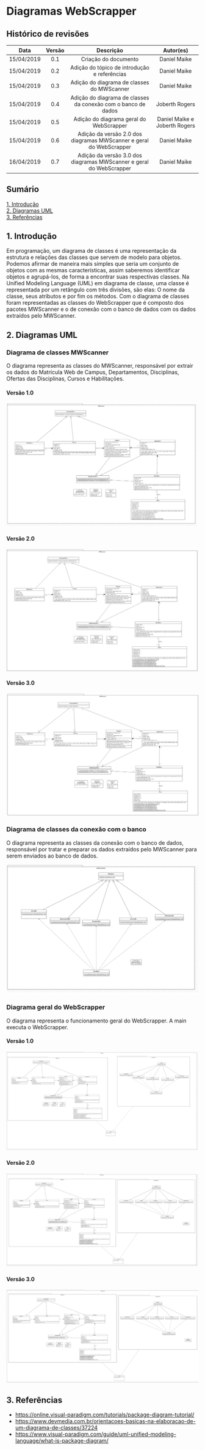 # Diagramas WebScrapper

## Histórico de revisões

|   Data   |  Versão  |        Descrição       |          Autor(es)          |
|:--------:|:--------:|:----------------------:|:---------------------------:|
|15/04/2019|   0.1    | Criação do documento       |   Daniel Maike  |
|15/04/2019|   0.2    | Adição do tópico de introdução e referências       |   Daniel Maike  |
|15/04/2019|   0.3    | Adição do diagrama de classes do MWScanner     |   Daniel Maike  |
|15/04/2019|   0.4    | Adição do diagrama de classes da conexão com o banco de dados     |   Joberth Rogers |
|15/04/2019|   0.5    | Adição do diagrama geral do WebScrapper     |  Daniel Maike e Joberth Rogers |
|15/04/2019|   0.6    | Adição da versão 2.0 dos diagramas MWScanner e geral do WebScrapper     |  Daniel Maike |
|16/04/2019|   0.7    | Adição da versão 3.0 dos diagramas MWScanner e geral do WebScrapper     |  Daniel Maike |

## Sumário

[1. Introdução](#1-introducao) <br>
[2. Diagramas UML](#2-diagramas-uml) <br>
[3. Referências](#3-referencias)

## 1. Introdução

Em programação, um diagrama de classes é uma representação da estrutura e relações das classes que servem de modelo para objetos. Podemos afirmar de maneira mais simples que seria um conjunto de objetos com as mesmas características, assim saberemos identificar objetos e agrupá-los, de forma a encontrar suas respectivas classes. Na Unified Modeling Language (UML) em diagrama de classe, uma classe é representada por um retângulo com três divisões, são elas: O nome da classe, seus atributos e por fim os métodos.
Com o diagrama de classes foram representadas as classes do WebScrapper que é composto dos pacotes MWScanner e o de conexão com o banco de dados com os dados extraídos pelo MWScanner.

## 2. Diagramas UML

### Diagrama de classes MWScanner

O diagrama representa as classes do MWScanner, responsável por extrair os dados do Matrícula Web de Campus, Departamentos, Disciplinas, Ofertas das Disciplinas, Cursos e Habilitações.

#### Versão 1.0

![mwscanner](img/MWScanner.png)

#### Versão 2.0

![mwscannerv2](img/MWScannerv2.jpg)

#### Versão 3.0

![mwscannerv3](img/MWScannerv3.jpg)

### Diagrama de classes da conexão com o banco

O diagrama representa as classes da conexão com o banco de dados, responsável por tratar e preparar os dados extraídos pelo MWScanner para serem enviados ao banco de dados.

![bancoconnection](img/umlconexaobanco.png)

### Diagrama geral do WebScrapper

O diagrama representa o funcionamento geral do WebScrapper. A main executa o WebScrapper.

#### Versão 1.0

![geral](img/scannerEBanco.png)

#### Versão 2.0

![geralv2](img/scannerEBancov2.jpg)

#### Versão 3.0

![geralv3](img/scannerEBancov3.jpg)

## 3. Referências

* <https://online.visual-paradigm.com/tutorials/package-diagram-tutorial/> <br>
* <https://www.devmedia.com.br/orientacoes-basicas-na-elaboracao-de-um-diagrama-de-classes/37224> <br>
* <https://www.visual-paradigm.com/guide/uml-unified-modeling-language/what-is-package-diagram/> <br>